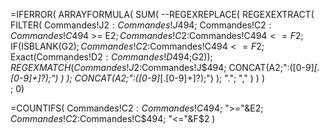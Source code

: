 =IFERROR(
	ARRAYFORMULA(
		SUM(
			--REGEXREPLACE(
				REGEXEXTRACT(
					FILTER(
						Commandes!J$2:Commandes!J$494;
						Commandes!C$2:Commandes!C$494 >= E$2;
						Commandes!C$2:Commandes!C$494 <= F$2;
						IF(ISBLANK(G$2); Commandes!C$2:Commandes!C$494 <= F$2; Exact(Commandes!D$2:Commandes!D$494;G$2) );
						REGEXMATCH(
							Commandes!J$2:Commandes!J$494;
							CONCAT(A2;":([0-9]*[\.[0-9]+]?);")
						)
					);
					CONCAT(A2;":([0-9]*[\.[0-9]+]?);")
				);
				"\."; ","
			)
		)
	)	
; 0)

=COUNTIFS(
    Commandes!C$2:Commandes!C$494;
    ">="&E$2;
    Commandes!C$2:Commandes!C$494;
    "<="&F$2
)
